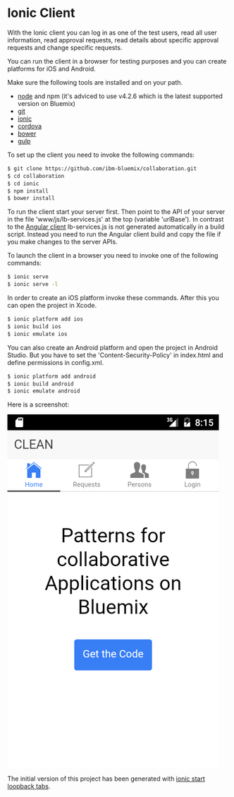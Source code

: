 Ionic Client
================================================================================

With the Ionic client you can log in as one of the test users, read all user information, read approval requests, read details about specific approval requests and change specific requests.

You can run the client in a browser for testing purposes and you can create platforms for iOS and Android.

Make sure the following tools are installed and on your path.

* [node](https://nodejs.org/download/release/v4.2.6/) and npm (it's adviced to use v4.2.6 which is the latest supported version on Bluemix)
* [git](https://git-scm.com/downloads)
* [ionic](http://ionicframework.com/getting-started/)
* [cordova](https://cordova.apache.org/#getstarted)
* [bower](http://bower.io/#install-bower)
* [gulp](https://github.com/gulpjs/gulp/blob/master/docs/getting-started.md)

To set up the client you need to invoke the following commands:

```sh
$ git clone https://github.com/ibm-bluemix/collaboration.git
$ cd collaboration
$ cd ionic
$ npm install
$ bower install
```

To run the client start your server first. Then point to the API of your server in the file 'www/js/lb-services.js' at the top (variable 'urlBase'). In contrast to the [Angular client](https://github.com/IBM-Bluemix/collaboration/tree/master/angular) lb-services.js is not generated automatically in a build script. Instead you need to run the Angular client build and copy the file if you make changes to the server APIs.

To launch the client in a browser you need to invoke one of the following commands:

```sh
$ ionic serve
$ ionic serve -l
```

In order to create an iOS platform invoke these commands. After this you can open the project in Xcode.

```sh
$ ionic platform add ios
$ ionic build ios
$ ionic emulate ios
```

You can also create an Android platform and open the project in Android Studio. But you have to set the 'Content-Security-Policy' in index.html and define permissions in config.xml.

```sh
$ ionic platform add android
$ ionic build android
$ ionic emulate android
```

Here is a screenshot:

![alt text](https://github.com/IBM-Bluemix/collaboration/blob/master/screenshots/ionic-android-1.png "Screenshot")

The initial version of this project has been generated with [ionic start loopback tabs](http://ionicframework.com/getting-started/).